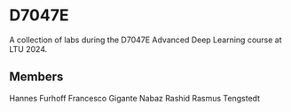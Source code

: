 # D7047E
A collection of labs during the D7047E Advanced Deep Learning course at LTU 2024.

## Members
Hannes Furhoff
Francesco Gigante
Nabaz Rashid
Rasmus Tengstedt